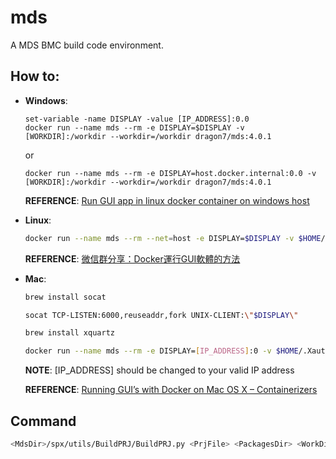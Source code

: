 # mds

A MDS BMC build code environment.


## How to:

- __Windows__:

    ```
    set-variable -name DISPLAY -value [IP_ADDRESS]:0.0
    docker run --name mds --rm -e DISPLAY=$DISPLAY -v [WORKDIR]:/workdir --workdir=/workdir dragon7/mds:4.0.1
    ```
    or
    ```
    docker run --name mds --rm -e DISPLAY=host.docker.internal:0.0 -v [WORKDIR]:/workdir --workdir=/workdir dragon7/mds:4.0.1
    ```

    __REFERENCE__: [Run GUI app in linux docker container on windows host](https://dev.to/darksmile92/run-gui-app-in-linux-docker-container-on-windows-host-4kde)
- __Linux__:

    ```bash
    docker run --name mds --rm --net=host -e DISPLAY=$DISPLAY -v $HOME/.Xauthority:/root/.Xauthority dragon7/mds:4.0.1
    ```

    __REFERENCE__: [微信群分享：Docker運行GUI軟體的方法](https://www.csdn.net/article/2015-07-30/2825340)
- __Mac__:

    ```bash
    brew install socat

    socat TCP-LISTEN:6000,reuseaddr,fork UNIX-CLIENT:\"$DISPLAY\"

    brew install xquartz

    docker run --name mds --rm -e DISPLAY=[IP_ADDRESS]:0 -v $HOME/.Xauthority:/root/.Xauthority --privileged dragon7/mds:4.0.1
    ```
    __NOTE__: [IP_ADDRESS] should be changed to your valid IP address

    __REFERENCE__: [Running GUI’s with Docker on Mac OS X – Containerizers](https://cntnr.io/running-guis-with-docker-on-mac-os-x-a14df6a76efc)

## Command

```bash
<MdsDir>/spx/utils/BuildPRJ/BuildPRJ.py <PrjFile> <PackagesDir> <WorkDir> [BUILE|WIPE|REBUILD]
```

